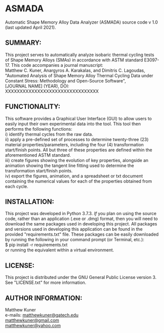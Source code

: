 # ASMADA
Automatic Shape Memory Alloy Data Analyzer (ASMADA) source code v 1.0 (last updated April 2021). 


## SUMMARY:
This project serves to automatically analyze isobaric thermal cycling tests of Shape Memory Alloys (SMAs) in accordance with ASTM standard E3097-17. This code accompanies a journal manuscript:\
Matthew C. Kuner, Anargyros A. Karakalas, and Dimitris C. Lagoudas, \
"Automated Analysis of Shape Memory Alloy Thermal Cycling Data under Constant Stress: Methodology and Open-Source Software", \
[JOURNAL NAME] (YEAR), DOI: XXXXXXXXXXXXXXXXXXXXXXXXXXXXXXXX


## FUNCTIONALITY:
This software provides a Graphical User Interface (GUI) to allow users to easily input their own experimental data into the tool. This tool then performs the following functions: \
i) identify thermal cycles from the raw data. \
ii) apply a pre-defined set of processes to determine twenty-three (23) material properties/parameters, including the four (4) transformation start/finish points. All but three of these properties are defined within the aforementioned ASTM standard. \
iii) create figures showing the evolution of key properties, alongside an animation showing the tangent line fitting used to determine the transformation start/finish points. \
iv) export the figures, animation, and a spreadsheet or txt document containing the numerical values for each of the properties obtained from each cycle.


## INSTALLATION:
This project was developed in Python 3.7.3. *If* you plan on using the source code, rather than an application (.exe or .dmg) format, then you will need to download the same packages used in developing this project. All packages and versions used in developing this application can be found in the provided "requirements.txt" file. These packages can be easily downloaded by running the following in your command prompt (or Terminal, etc.): \
    $ pip install -r requirements.txt \
or running the equivalent within a virtual environment.


## LICENSE:
This project is distributed under the GNU General Public License version 3. See "LICENSE.txt" for more information.


## AUTHOR INFORMATION:
Matthew Kuner \
e-mails: matthewkuner@gatech.edu \
         matthewkuner@gmail.com \
         matthewkuner@yahoo.com
